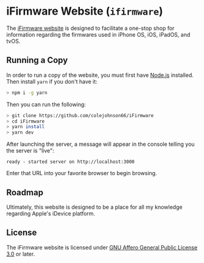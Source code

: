 # iFirmware Website (`ifirmware`)

The [iFirmware website](https://ifirmware.dev/) is designed to facilitate a one-stop shop for information regarding the firmwares used in iPhone OS, iOS, iPadOS, and tvOS.

## Running a Copy

In order to run a copy of the website, you must first have [Node.js](https://nodejs.org/en/) installed.
Then install `yarn` if you don't have it:

```bash
> npm i -g yarn
```

Then you can run the following:

```bash
> git clone https://github.com/colejohnson66/iFirmware
> cd iFirmware
> yarn install
> yarn dev
```

After launching the server, a message will appear in the console telling you the server is "live":
```
ready - started server on http://localhost:3000
```
Enter that URL into your favorite browser to begin browsing.

## Roadmap

Ultimately, this website is designed to be a place for all my knowledge regarding Apple's iDevice platform.

## License

The iFirmware website is licensed under [GNU Affero General Public License 3.0](https://www.gnu.org/licenses/agpl-3.0.en.html) or later.
